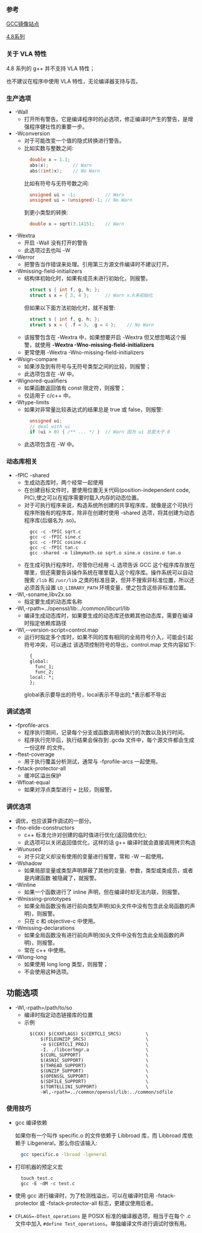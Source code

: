
### 参考

[GCC镜像站点](https://gcc.gnu.org/mirrors.html)

[4.8系列](https://gcc.gnu.org/gcc-4.8/)


### 关于 VLA 特性

4.8 系列的 g++ 并不支持 VLA 特性；

也不建议在程序中使用 VLA 特性，无论编译器支持与否。


### 生产选项
- -Wall
    + 打开所有警告。它是编译程序时的必选项，修正编译时产生的警告，是增强程序健壮性的重要一步。
- -Wconversion
    + 对于可能改变一个值的隐式转换进行警告。
    + 比如实数与整数之间:
      ```c
        double x = 1.1;
        abs(x);         // Warn
        abs((int)x);    // No Warn 
      ```
      比如有符号与无符号数之间:
      ```c
        unsigned ui = -1;           // Warn
        unsigned ui = (unsigned)-1; // No Warn
      ```
      到更小类型的转换:
      ```c
        double x = sqrt(3.1415);    // Warn
      ```
- -Wextra
    + 开启 -Wall 没有打开的警告
    + 此选项过去也叫 -W
- -Werror
    + 把警告当作错误来处理。引用第三方源文件编译时不建议打开。
- -Wmissing-field-initializers
    + 结构体初始化时，如果有成员未进行初始化，则报警。
      ```c
        struct s { int f, g, h; };
        struct s x = { 3, 4 };      // Warn x.h未初始化
      ```
      但如果以下面方法初始化时，就不报警:
      ```c
        struct s { int f, g, h; };
        struct s x = { .f = 3, .g = 4 };    // No Warn
      ```
    + 该报警包含在 -Wextra 中，如果想要开启 -Wextra 但又想忽略这个报警，就使用
      **-Wextra -Wno-missing-field-initializers**
    + 更常使用 -Wextra -Wno-missing-field-initializers
- -Wsign-compare
    + 如果涉及到有符号与无符号类型之间的比较，则报警；
    + 此选项包含在 -W 中。
- -Wignored-qualifiers
    + 如果函数返回值有 const 限定符，则报警；
    + 仅适用于 c/c++ 中。
- -Wtype-limits
    + 如果对非常量比较表达式的结果总是 true 或 false，则报警:
      ```c
        unsigned ui;
        // deal with ui
        if (ui > 0) { /** ... */ }  // Warn 因为 ui 总是大于 0
      ```
    + 此选项包含在 -W 中。
    
### 动态库相关
- -fPIC -shared
    + 生成动态库时，两个经常一起使用
    + 在创建目标文件时，要使用位置无关代码(position-independent code, PIC),使之可以在程序需要时载入内存的动态位置。
    + 对于可执行程序来说，构造系统所创建的共享程序库，就像是这个可执行程序所独有的程序库，除非在创建时使用 -shared 选项，将其创建为动态程序库(后缀名为 .so)。
      ```shell
        gcc -c -fPIC sqrt.c
        gcc -c -fPIC sine.c
        gcc -c -fPIC cosine.c
        gcc -c -fPIC tan.c
        gcc -shared -o libmymath.so sqrt.o sine.o cosine.o tan.o
      ```
    + 在生成可执行程序时，尽管你已经用 -L 选项告诉 GCC 这个程序库存放在哪里，但还需要告诉操作系统在哪里载入这个程序库。操作系统可以自动搜索 `/lib` 和 `/usr/lib` 之类的标准目录，但并不搜索非标准位置，所以还必须首先设置 `LD_LIBRARY_PATH` 环境变量，使之包含这些非标准位置。
- -Wl,-soname,libv2x.so
    + 指定要生成的动态库名称
- -Wl,-rpath=../openssl/lib:../common/libcurl/lib
    + 编译生成动态库时，如果要生成的动态库还依赖其他动态库，需要在编译时指定依赖库路径
- -Wl,--version-script=control.map
    + 运行时指定多个库时，如果不同的库有相同的全局符号介入，可能会引起符号冲突，可以通过
      该选项控制符号的导出，control.map 文件内容如下:
      ```shell
        {
        global:
          func_1;
          func_2;
        local: *;
        };
      ```
      global表示要导出的符号，local表示不导出的,\*表示都不导出

### 调试选项
- -fprofile-arcs
    + 程序执行期间，记录每个分支或函数调用被执行的次数以及执行时间。
    + 程序执行完毕后，执行结果会保存到 .gcda 文件中，每个源文件都会生成一份这样
      的文件。 
- -ftest-coverage
    + 用于执行覆盖分析测试，通常与 -fprofile-arcs 一起使用。
- -fstack-protector-all 
    + 缓冲区溢出保护
- -Wfloat-equal
    + 如果对浮点类型进行 = 比较，则报警。

### 调优选项
- 调优，也应该算作调试的一部分。
- -fno-elide-constructors
    + c++ 标准允许对创建的临时值进行优化(返回值优化);
    + 此选项可以关闭返回值优化，这样的话 g++ 编译时就会直接调用拷贝构造
- -Wunused
    + 对于只定义却没有使用的变量进行报警，常和 -W 一起使用。
- -Wshadow
    + 如果局部变量或类型声明屏蔽了其他的变量、参数，类型或类成员，或者是内建函数
      被隐藏了，就报警。
- -Winline
    + 如果一个函数进行了 inline 声明，但在编译时却无法内联，则报警。
- -Wmissing-prototypes
    + 如果全局函数没有进行前向类型声明(如头文件中没有包含此全局函数的声明)，则报警。
    + 只在 c 和 objective-c 中使用。
- -Wmissing-declarations
    + 如果全局函数没有进行前向声明(如头文件中没有包含此全局函数的声明)，则报警。
    + 常在 c++ 中使用。
- -Wlong-long
    + 如果使用 long long 类型，则报警；
    + 不会使用这种选项。

## 功能选项
- -Wl,-rpath=/path/to/so
    + 编译时指定动态链接库的位置
    + 示例
      ```make
        $(CXX) $(CXXFLAGS) $(CERTCLI_SRCS)         \
            $(FILEUNZIP_SRCS)                      \
            -o $(CERTCLI_PROJ)                     \
            -I. ./libcertmgr.a                     \
            $(CURL_SUPPORT)                        \
            $(ASN1C_SUPPORT)                       \
            $(THREAD_SUPPORT)                      \
            $(UNZIP_SUPPORT)                       \
            $(OPENSSL_SUPPORT)                     \
            $(SDFILE_SUPPORT)                      \
            $(TORTELLINI_SUPPORT)                  \
            -Wl,-rpath=../common/openssl/lib:../common/sdfile
      ```
      
### 使用技巧

- gcc 编译依赖

  如果你有一个叫作 specific.o 的文件依赖于 Libbroad 库，而 Libbroad 库依赖于 Libgeneral，那么你应该输入:
  ```sh
    gcc specific.o -lbroad -lgeneral
  ```

- 打印机器的预定义宏
  ```shell
    touch test.c
    gcc -E -dM -c test.c
  ```

- 使用 gcc 进行编译时，为了检测栈溢出，可以在编译时启用 -fstack-protector 或 -fstack-protector-all 
  标志，更建议使用后者。

- `CFLAGS=-DTest_operations` 是 POSIX 标准的编译器选项，相当于在每个 .c 文件中加入 `#define Test_operations`。单独编译文件进行调试时很有用。
